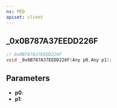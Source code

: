 ```yaml
---
ns: PED
apiset: client
---
```

## _0x0B787A37EEDD226F

```c
// 0x0B787A37EEDD226F
void _0x0B787A37EEDD226F(Any p0,Any p1);
```


## Parameters
* **p0**:
* **p1**:



